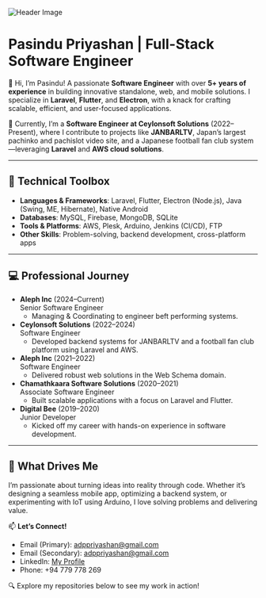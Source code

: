 ![Header Image](https://aries.lk/public/assets/images/git-header.png)

# Pasindu Priyashan | Full-Stack Software Engineer

👋 Hi, I’m Pasindu! A passionate **Software Engineer** with over **5+ years of experience** in building innovative standalone, web, and mobile solutions. I specialize in **Laravel**, **Flutter**, and **Electron**, with a knack for crafting scalable, efficient, and user-focused applications.

💼 Currently, I’m a **Software Engineer at Ceylonsoft Solutions** (2022–Present), where I contribute to projects like **JANBARLTV**, Japan’s largest pachinko and pachislot video site, and a Japanese football fan club system—leveraging **Laravel** and **AWS cloud solutions**.

---

## 🔧 Technical Toolbox
- **Languages & Frameworks**: Laravel, Flutter, Electron (Node.js), Java (Swing, ME, Hibernate), Native Android
- **Databases**: MySQL, Firebase, MongoDB, SQLite
- **Tools & Platforms**: AWS, Plesk, Arduino, Jenkins (CI/CD), FTP
- **Other Skills**: Problem-solving, backend development, cross-platform apps

---

## 💻 Professional Journey
- **Aleph Inc** (2024–Current)  
  Senior Software Engineer  
  - Managing & Coordinating to engineer beft performing systems.
- **Ceylonsoft Solutions** (2022–2024)  
  Software Engineer  
  - Developed backend systems for JANBARLTV and a football fan club platform using Laravel and AWS.
- **Aleph Inc** (2021–2022)  
  Software Engineer  
  - Delivered robust web solutions in the Web Schema domain.
- **Chamathkaara Software Solutions** (2020–2021)  
  Associate Software Engineer  
  - Built scalable applications with a focus on Laravel and Flutter.
- **Digital Bee** (2019–2020)  
  Junior Developer  
  - Kicked off my career with hands-on experience in software development.

---

## 🌟 What Drives Me
I’m passionate about turning ideas into reality through code. Whether it’s designing a seamless mobile app, optimizing a backend system, or experimenting with IoT using Arduino, I love solving problems and delivering value.

📫 **Let’s Connect!**  
- Email (Primary): [adppriyashan@gmail.com](mailto:adppriyashan@icloud.com)
- Email (Secondary): [adppriyashan@gmail.com](mailto:adpasindupriyashan@gmail.com)  
- LinkedIn: [My Profile](www.linkedin.com/in/pasindu-priyashan-087b61110)  
- Phone: +94 779 778 269  

🔍 Explore my repositories below to see my work in action!
